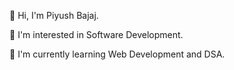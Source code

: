 👋 Hi, I'm Piyush Bajaj. 

👀 I'm interested in Software Development.

🌱 I'm currently learning Web Development and DSA.
